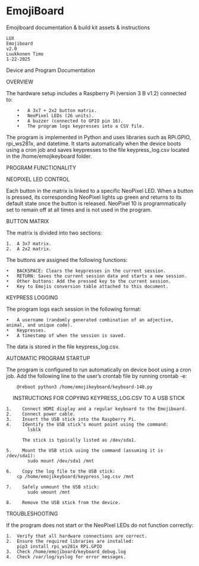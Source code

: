 # EmojiBoard
Emojiboard documentation &amp; build kit assets &amp; instructions

    LUX
    Emojiboard
    v2.0
    Luukkonen Timo
    1-22-2025


Device and Program Documentation

OVERVIEW

The hardware setup includes a Raspberry Pi (version 3 B v1.2) connected to:
    
        •	A 3x7 + 2x2 button matrix.
        •	NeoPixel LEDs (26 units).
        •	A buzzer (connected to GPIO pin 16).
        •	The program logs keypresses into a CSV file.

The program is implemented in Python and uses libraries such as RPi.GPIO, rpi_ws281x, and datetime. It starts automatically when the device boots using a cron job and saves keypresses to the file keypress_log.csv         located in the /home/emojikeyboard folder.
 

PROGRAM FUNCTIONALITY


NEOPIXEL LED CONTROL


Each button in the matrix is linked to a specific NeoPixel LED. When a button is pressed, its corresponding NeoPixel lights up green and returns to its default state once the button is released. NeoPixel 10 is programmatically set to remain off at all times and is not used in the program.


BUTTON MATRIX

The matrix is divided into two sections:

    1.	A 3x7 matrix.
    2.	A 2x2 matrix.

The buttons are assigned the following functions:

    •	BACKSPACE: Clears the keypresses in the current session.
    •	RETURN: Saves the current session data and starts a new session.
    •	Other buttons: Add the pressed key to the current session.
    •	Key to Emojis conversion table attached to this document.


KEYPRESS LOGGING

The program logs each session in the following format:

    •	A username (randomly generated combination of an adjective, animal, and unique code).
    •	Keypresses.
    •	A timestamp of when the session is saved.

The data is stored in the file keypress_log.csv.


AUTOMATIC PROGRAM STARTUP

The program is configured to run automatically on device boot using a cron job. Add the following line to the user’s crontab file by running crontab -e:

        @reboot python3 /home/emojikeyboard/keyboard-140.py

 
INSTRUCTIONS FOR COPYING KEYPRESS_LOG.CSV TO A USB STICK

    1.    Connect HDMI display and a regular keyboard to the Emojiboard.
  	2.    Connect power cable.
    3.    Insert the USB stick into the Raspberry Pi.
    4.    Identify the USB stick’s mount point using the command: 
            lsblk
          
          The stick is typically listed as /dev/sda1.
    
    5.    Mount the USB stick using the command (assuming it is /dev/sda1): 
            sudo mount /dev/sda1 /mnt

    6.    Copy the log file to the USB stick:     
        cp /home/emojikeyboard/keypress_log.csv /mnt

    7.    Safely unmount the USB stick: 
            sudo umount /mnt

    8.    Remove the USB stick from the device.

TROUBLESHOOTING

If the program does not start or the NeoPixel LEDs do not function correctly:

    1.	Verify that all hardware connections are correct.
    2.	Ensure the required libraries are installed: 
        pip3 install rpi_ws281x RPi.GPIO
    3.	Check /home/emojiboard/keyboard_debug.log
    4.	Check /var/log/syslog for error messages.

